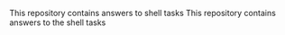 This repository contains answers to shell tasks
This repository contains answers to the shell tasks
